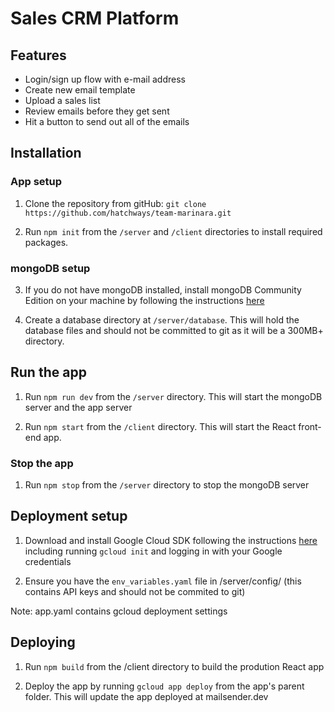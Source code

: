 # Sales CRM Platform

## Features

- Login/sign up flow with e-mail address
- Create new email template
- Upload a sales list
- Review emails before they get sent
- Hit a button to send out all of the emails

## Installation

### App setup

1. Clone the repository from gitHub: `git clone https://github.com/hatchways/team-marinara.git`

2. Run `npm init` from the `/server` and `/client` directories to install required packages.

### mongoDB setup

3. If you do not have mongoDB installed, install mongoDB Community Edition on your machine by following the instructions [here](https://docs.mongodb.com/manual/installation/)

4. Create a database directory at `/server/database`. This will hold the database files and should not be committed to git as it will be a 300MB+ directory.

## Run the app

1. Run `npm run dev` from the `/server` directory. This will start the mongoDB server and the app server

2. Run `npm start` from the `/client` directory. This will start the React front-end app.

### Stop the app

1. Run `npm stop` from the `/server` directory to stop the mongoDB server

## Deployment setup

1. Download and install Google Cloud SDK following the instructions [here](https://cloud.google.com/sdk/docs#mac) including running `gcloud init` and logging in with your Google credentials

2. Ensure you have the `env_variables.yaml` file in /server/config/ (this contains API keys and should not be commited to git)

Note: app.yaml contains gcloud deployment settings

## Deploying

1. Run `npm build` from the /client directory to build the prodution React app

2. Deploy the app by running `gcloud app deploy` from the app's parent folder. This will update the app deployed at mailsender.dev
